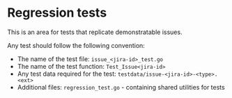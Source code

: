 # Regression tests

This is an area for tests that replicate demonstratable issues.

Any test should follow the following convention:

- The name of the test file: `issue_<jira-id>_test.go`
- The name of the test function: `Test_Issue<jira-id>`
- Any test data required for the test: `testdata/issue-<jira-id>-<type>.<ext>`
- Additional files: `regression_test.go` - containing shared utilities for tests
